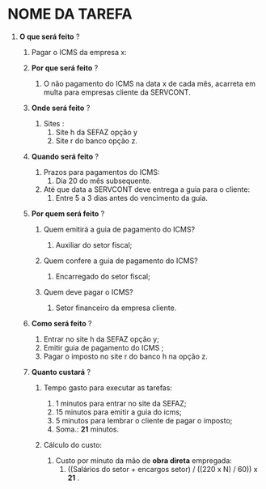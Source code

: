 # NOME DA TAREFA

   1. **O que será feito** ?
      1. Pagar o ICMS da empresa x:

      2. **Por que será feito** ?
         1. O não pagamento do ICMS na data x de cada mês, acarreta em multa para empresas cliente da SERVCONT.

      3. **Onde será feito** ?
         1. Sites :
            1. Site h da SEFAZ opção y
            2. Site r do banco opção z.

      4. **Quando será feito** ?
         1. Prazos para pagamentos do ICMS:
            1. Dia 20 do mês subsequente.
         2. Até que data a SERVCONT deve entrega a guia para o cliente:
            1. Entre 5 a 3 dias antes do vencimento da guia.

      5. **Por quem será feito** ?
         1. Quem emitirá a guia de pagamento do ICMS?
            1. Auxiliar do setor fiscal;

         2. Quem confere a guia de pagamento do ICMS?
            1. Encarregado do setor fiscal;

         3. Quem deve pagar o ICMS?
            1. Setor financeiro da empresa cliente.

      6. **Como será feito** ?
         1. Entrar no site h da SEFAZ opção y;
         2. Emitir guia de pagamento do ICMS ;
         3. Pagar o imposto no site r do banco h na opção z.

      7. **Quanto custará** ?
         1. Tempo gasto para executar as tarefas:
            1. 1 minutos para entrar no site da SEFAZ;
            2. 15 minutos para emitir a guia do icms;
            3. 5 minutos para lembrar o cliente de pagar o imposto;
            4. Soma.: **21** minutos.

         2. Cálculo do custo:
            1. Custo por minuto da mão de **obra direta** empregada:
               1. ((Salários do setor + encargos setor) / ((220 x N) / 60)) x **21** .
